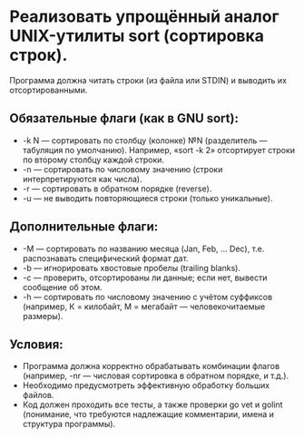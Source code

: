 # Реализовать упрощённый аналог UNIX-утилиты sort (сортировка строк).

Программа должна читать строки (из файла или STDIN) и выводить их отсортированными.

## Обязательные флаги (как в GNU sort):
- -k N — сортировать по столбцу (колонке) №N (разделитель — табуляция по умолчанию).
Например, «sort -k 2» отсортирует строки по второму столбцу каждой строки.
- -n — сортировать по числовому значению (строки интерпретируются как числа).
- -r — сортировать в обратном порядке (reverse).
- -u — не выводить повторяющиеся строки (только уникальные).

## Дополнительные флаги:
- -M — сортировать по названию месяца (Jan, Feb, ... Dec), т.е. распознавать специфический формат дат.
- -b — игнорировать хвостовые пробелы (trailing blanks).
- -c — проверить, отсортированы ли данные; если нет, вывести сообщение об этом.
- -h — сортировать по числовому значению с учётом суффиксов (например, К = килобайт, М = мегабайт — человекочитаемые размеры).

## Условия:
- Программа должна корректно обрабатывать комбинации флагов (например, -nr — числовая сортировка в обратном порядке, и т.д.).
- Необходимо предусмотреть эффективную обработку больших файлов.
- Код должен проходить все тесты, а также проверки go vet и golint (понимание, что требуются надлежащие комментарии, имена и структура программы).